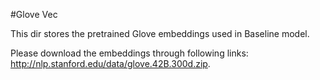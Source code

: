 #Glove Vec

This dir stores the pretrained Glove embeddings used in Baseline model. 

Please download the embeddings through following links: http://nlp.stanford.edu/data/glove.42B.300d.zip.
 

